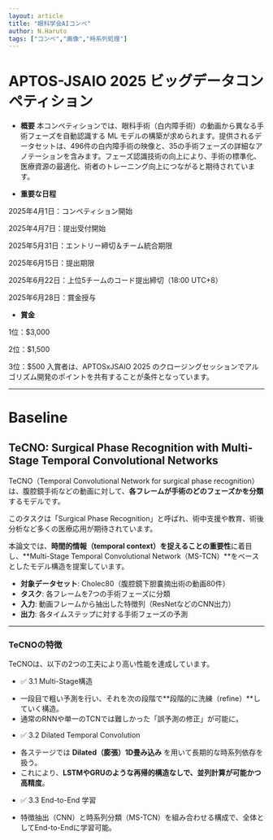 ```yaml
---
layout: article
title: "眼科学会AIコンペ"
author: N.Haruto
tags: ["コンペ","画像","時系列処理"]
---
```


# APTOS-JSAIO 2025 ビッグデータコンペティション

* **概要** 本コンペティションでは、眼科手術（白内障手術）の動画から異なる手術フェーズを自動認識する ML モデルの構築が求められます。提供されるデータセットは、496件の白内障手術の映像と、35の手術フェーズの詳細なアノテーションを含みます。フェーズ認識技術の向上により、手術の標準化、医療資源の最適化、術者のトレーニング向上につながると期待されています。

* **重要な日程**

2025年4月1日：コンペティション開始

2025年4月7日：提出受付開始

2025年5月31日：エントリー締切＆チーム統合期限

2025年6月15日：提出期限

2025年6月22日：上位5チームのコード提出締切（18:00 UTC+8）

2025年6月28日：賞金授与

* **賞金**

1位：$3,000

2位：$1,500

3位：$500 入賞者は、APTOSxJSAIO 2025 のクロージングセッションでアルゴリズム開発のポイントを共有することが条件となっています。

---
# Baseline
## TeCNO: Surgical Phase Recognition with Multi-Stage Temporal Convolutional Networks

TeCNO（Temporal Convolutional Network for surgical phase recognition）は、腹腔鏡手術などの動画に対して、**各フレームが手術のどのフェーズかを分類**するモデルです。

このタスクは「Surgical Phase Recognition」と呼ばれ、術中支援や教育、術後分析など多くの医療応用が期待されています。

本論文では、**時間的情報（temporal context）を捉えることの重要性**に着目し、**Multi-Stage Temporal Convolutional Network（MS-TCN）**をベースとしたモデル構造を提案しています。

- **対象データセット**: Cholec80（腹腔鏡下胆嚢摘出術の動画80件）
- **タスク**: 各フレームを7つの手術フェーズに分類
- **入力**: 動画フレームから抽出した特徴列（ResNetなどのCNN出力）
- **出力**: 各タイムステップに対する手術フェーズの予測

---

### TeCNOの特徴

TeCNOは、以下の2つの工夫により高い性能を達成しています。

* ✅ 3.1 Multi-Stage構造

- 一段目で粗い予測を行い、それを次の段階で**段階的に洗練（refine）**していく構造。
- 通常のRNNや単一のTCNでは難しかった「誤予測の修正」が可能に。

* ✅ 3.2 Dilated Temporal Convolution

- 各ステージでは **Dilated（膨張）1D畳み込み** を用いて長期的な時系列依存を扱う。
- これにより、**LSTMやGRUのような再帰的構造なしで、並列計算が可能かつ高精度**。

* ✅ 3.3 End-to-End 学習

- 特徴抽出（CNN）と時系列分類（MS-TCN）を組み合わせる構成で、全体としてEnd-to-Endに学習可能。
